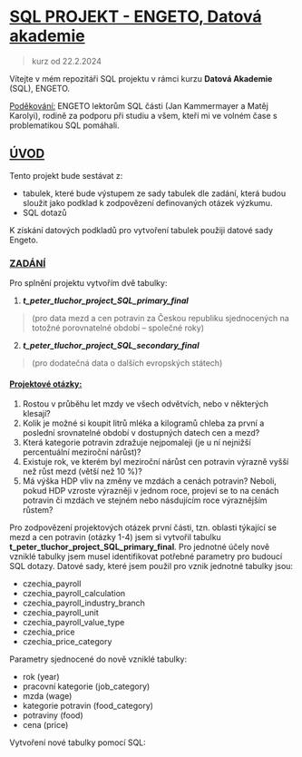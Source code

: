 # <ins>**SQL PROJEKT - ENGETO, Datová akademie**</ins>
>kurz od 22.2.2024

Vítejte v mém repozitáři SQL projektu v rámci kurzu **Datová Akademie** (SQL), ENGETO.

<ins>Poděkování:</ins>
ENGETO lektorům SQL části (Jan Kammermayer a Matěj Karolyi), rodině za podporu při studiu a všem, kteří mi ve volném čase s problematikou SQL pomáhali.

## <ins>**ÚVOD**</ins>
Tento projekt bude sestávat z:
- tabulek, které bude výstupem ze sady tabulek dle zadání, která budou sloužit jako podklad k zodpovězení definovaných otázek výzkumu.
- SQL dotazů

K získání datových podkladů pro vytvoření tabulek použiji datové sady Engeto.

### <ins>**ZADÁNÍ**</ins>
Pro splnění projektu vytvořím dvě tabulky:

1. ***t_peter_tluchor_project_SQL_primary_final***
>   (pro data mezd a cen potravin za Českou republiku sjednocených na totožné porovnatelné období – společné roky)
2. ***t_peter_tluchor_project_SQL_secondary_final***
> (pro dodatečná data o dalších evropských státech)

#### <ins>**Projektové otázky:**</ins>

1. Rostou v průběhu let mzdy ve všech odvětvích, nebo v některých klesají?
2. Kolik je možné si koupit litrů mléka a kilogramů chleba za první a poslední srovnatelné období v dostupných datech cen a mezd?
3. Která kategorie potravin zdražuje nejpomaleji (je u ní nejnižší percentuální meziroční nárůst)?
4. Existuje rok, ve kterém byl meziroční nárůst cen potravin výrazně vyšší než růst mezd (větší než 10 %)?
5. Má výška HDP vliv na změny ve mzdách a cenách potravin? Neboli, pokud HDP vzroste výrazněji v jednom roce, projeví se to na cenách potravin či mzdách ve stejném nebo násdujícím roce výraznějším růstem?

Pro zodpovězení projektových otázek první části, tzn. oblasti týkající se mezd a cen potravin (otázky 1-4) jsem si vytvořil tabulku **t_peter_tluchor_project_SQL_primary_final**. Pro jednotné účely nově vzniklé tabulky jsem musel identifikovat potřebné parametry pro budoucí SQL dotazy. Datové sady, které jsem použil pro vznik jednotné tabulky jsou:
- czechia_payroll
- czechia_payroll_calculation
- czechia_payroll_industry_branch
- czechia_payroll_unit
- czechia_payroll_value_type
- czechia_price
- czechia_price_category

Parametry sjednocené do nově vzniklé tabulky:
- rok (year)
- pracovní kategorie (job_category)
- mzda (wage)
- kategorie potravin (food_category)
- potraviny (food)
- cena (price)

Vytvoření nové tabulky pomocí SQL:

